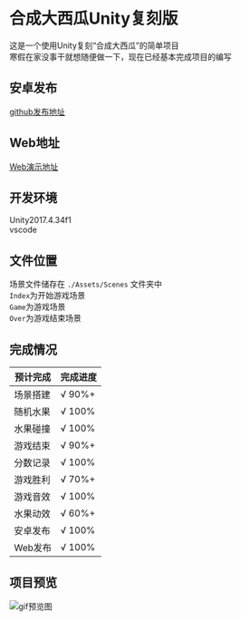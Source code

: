 # 合成大西瓜Unity复刻版

这是一个使用Unity复刻“合成大西瓜”的简单项目  
寒假在家没事干就想随便做一下，现在已经基本完成项目的编写  

## 安卓发布

[github发布地址](https://github.com/cr-zhichen/Synthetic_big_watermelon/releases/tag/v0.1-beta.2)  

## Web地址

[Web演示地址](https://gua.ccrui.cn)  

## 开发环境

Unity2017.4.34f1  
vscode  

## 文件位置

场景文件储存在 `./Assets/Scenes` 文件夹中  
`Index`为开始游戏场景  
`Game`为游戏场景  
`Over`为游戏结束场景  

## 完成情况

| 预计完成 | 完成进度 |
| -------- | -------- |
| 场景搭建 | √ 90%+   |
| 随机水果 | √ 100%   |
| 水果碰撞 | √ 100%   |
| 游戏结束 | √ 90%+   |
| 分数记录 | √ 100%   |
| 游戏胜利 | √ 70%+   |
| 游戏音效 | √ 100%   |
| 水果动效 | √ 60%+   |
| 安卓发布 | √ 100%   |
| Web发布  | √ 100%   |

## 项目预览

![gif预览图](https://tc.chengrui.xyz/2021/01/29/20210129_135316-00_00_00-00_00_30.gif)  
